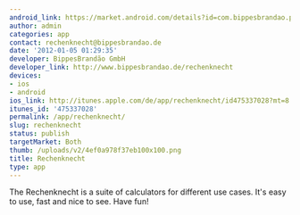 ```yaml
---
android_link: https://market.android.com/details?id=com.bippesbrandao.phonegap.rechenknecht
author: admin
categories: app
contact: rechenknecht@bippesbrandao.de
date: '2012-01-05 01:29:35'
developer: BippesBrandão GmbH
developer_link: http://www.bippesbrandao.de/rechenknecht
devices: 
- ios
- android
ios_link: http://itunes.apple.com/de/app/rechenknecht/id475337028?mt=8
itunes_id: '475337028'
permalink: /app/rechenknecht/
slug: rechenknecht
status: publish
targetMarket: Both
thumb: /uploads/v2/4ef0a978f37eb100x100.png
title: Rechenknecht
type: app
---
```


The Rechenknecht is a suite of calculators for different use cases. It's easy to use, fast and nice to see. Have fun!